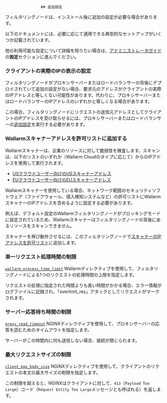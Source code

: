 					## 追加設定

フィルタリングノードは、インストール後に追加の設定が必要な場合があります。

以下のドキュメントには、必要に応じて適用できる典型的なセットアップがいくつか記載されています。

他の利用可能な設定について詳細を知りたい場合は、[アドミニストレータガイド](admin-intro-en.md)の**設定**セクションに進んでください。

### クライアントの実際のIPの表示の設定

フィルタリングノードがプロキシサーバーまたはロードバランサーの背後にデプロイされていて追加の設定がない場合、要求元のアドレスがクライアントの実際のIPアドレスと等しくない可能性があります。代わりに、プロキシサーバーまたはロードバランサーのIPアドレスのいずれかと等しくなる場合があります。

この場合、フィルタリングノードにリクエストの送信元アドレスとしてクライアントのIPアドレスを受け取らせるには、プロキシサーバーまたはロードバランサーの[追加設定](using-proxy-or-balancer-en.md)を実行する必要があります。

### Wallarmスキャナーアドレスを許可リストに追加する

Wallarmスキャナーは、企業のリソースに対して脆弱性を検査します。スキャンは、以下のリストのいずれか（Wallarm Cloudのタイプに応じて）からのIPアドレスを使用して実行されます。

* [USクラウドユーザー向けのUSスキャナーアドレス](scanner-address-us-cloud.md)
* [EUクラウドユーザー向けのEUスキャナーアドレス](scanner-address-eu-cloud.md)

Wallarmスキャナーを使用している場合、ネットワーク範囲のセキュリティソフトウェア（ファイアウォール、侵入検知システムなど）の許可リストにWallarmスキャナーのIPアドレスを含めるように設定する必要があります。

例えば、デフォルト設定のWallarmフィルタリングノードがブロッキングモードに設定されているため、Wallarmスキャナーはフィルタリングノードの背後にあるリソースをスキャンできません。

スキャナーを再び動作させるには、このフィルタリングノードで[スキャナーのIPアドレスを許可リスト](scanner-ips-allowlisting.md)に追加します。

### 単一リクエスト処理時間の制限

[`wallarm_process_time_limit`](configure-parameters-en.md#wallarm_process_time_limit) Wallarmディレクティブを使用して、フィルタリングノードによる1つのリクエストの処理時間の上限を指定します。

リクエストの処理に指定された時間よりも長い時間がかかる場合、エラー情報がログファイルに記録され、「overlimit_res」アタックとしてリクエストがマークされます。

### サーバー応答待ち時間の制限

[`proxy_read_timeout`](https://nginx.org/en/docs/http/ngx_http_proxy_module.html#proxy_read_timeout) NGINXディレクティブを使用して、プロキシサーバーの応答を読むためのタイムアウトを指定します。

サーバーがこの時間内に何も送信しない場合、接続が閉じられます。

### 最大リクエストサイズの制限

[`client_max_body_size`](https://nginx.org/en/docs/http/ngx_http_core_module.html#client_max_body_size) NGINXディレクティブを使用して、クライアントのリクエストの本文の最大サイズの制限を指定します。

この制限を超えると、NGINXはクライアントに対して、`413`（`Payload Too Large`）コード（`Request Entity Too Large`メッセージとも呼ばれる）を返します。